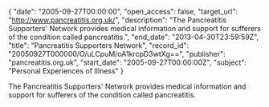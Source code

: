 {
  "date": "2005-09-27T00:00:00", 
  "open_access": false, 
  "target_url": "http://www.pancreatitis.org.uk/", 
  "description": "The Pancreatitis Supporters' Network provides medical information and support for sufferers of the condition called pancreatitis.", 
  "end_date": "2013-04-30T23:59:59Z", 
  "title": "Pancreatitis Supporters Network", 
  "record_id": "20050927T000000/O/uLCpuM/oA1krcpD3wtXg==", 
  "publisher": "pancreatitis.org.uk", 
  "start_date": "2005-09-27T00:00:00Z", 
  "subject": "Personal Experiences of Illness"
}

The Pancreatitis Supporters' Network provides medical information and support for sufferers of the condition called pancreatitis.